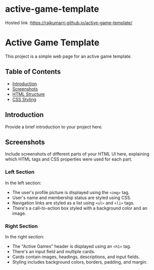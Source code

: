 # active-game-template

Hosted link :https://rajkumarrj.github.io/active-game-template/


# Active Game Template

This project is a simple web page for an active game template.

## Table of Contents

- [Introduction](#introduction)
- [Screenshots](#screenshots)
- [HTML Structure](#html-structure)
- [CSS Styling](#css-styling)

## Introduction

Provide a brief introduction to your project here.

## Screenshots

Include screenshots of different parts of your HTML UI here, explaining which HTML tags and CSS properties were used for each part.

### Left Section



In the left section:
- The user's profile picture is displayed using the `<img>` tag.
- User's name and membership status are styled using CSS.
- Navigation links are styled as a list using `<ul>` and `<li>` tags.
- There's a call-to-action box styled with a background color and an image.

### Right Section



In the right section:
- The "Active Games" header is displayed using an `<h1>` tag.
- There's an input field and multiple cards.
- Cards contain images, headings, descriptions, and input fields.
- Styling includes background colors, borders, padding, and margin.





